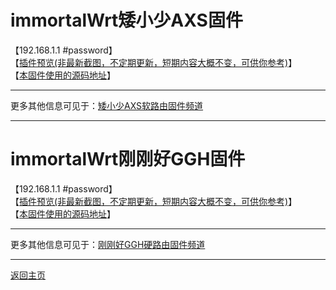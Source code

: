 # immortalWrt矮小少AXS固件

【192.168.1.1 #password】                    
【[插件预览(非最新截图，不定期更新，短期内容大概不变，可供你参考)](https://github.com/boduoyejieyi666/whonolikeboduoyejieyi/blob/main/AXS/1.png)】                       
【[本固件使用的源码地址](https://github.com/immortalwrt/immortalwrt)】            

---------------------------------------            
更多其他信息可见于：[矮小少AXS软路由固件频道](https://t.me/aixiaoshao)        

---------------------------------------    

# immortalWrt刚刚好GGH固件

【192.168.1.1 #password】                    
【[插件预览(非最新截图，不定期更新，短期内容大概不变，可供你参考)](https://github.com/boduoyejieyi666/whonolikeboduoyejieyi/blob/main/GGH/1.png)】                       
【[本固件使用的源码地址](https://github.com/immortalwrt/immortalwrt)】            

---------------------------------------            
更多其他信息可见于：[刚刚好GGH硬路由固件频道](https://t.me/joinchat/KemVTSG0XyEwMjVl)        

---------------------------------------   

[返回主页](https://github.com/boduoyejieyi666/whonolikeboduoyejieyi/blob/main/README.md)         
